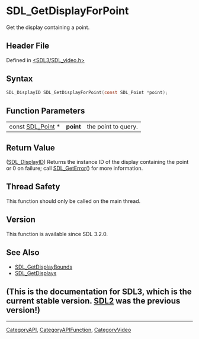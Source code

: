 # SDL_GetDisplayForPoint

Get the display containing a point.

## Header File

Defined in [<SDL3/SDL_video.h>](https://github.com/libsdl-org/SDL/blob/main/include/SDL3/SDL_video.h)

## Syntax

```c
SDL_DisplayID SDL_GetDisplayForPoint(const SDL_Point *point);
```

## Function Parameters

|                                |           |                     |
| ------------------------------ | --------- | ------------------- |
| const [SDL_Point](SDL_Point) * | **point** | the point to query. |

## Return Value

([SDL_DisplayID](SDL_DisplayID)) Returns the instance ID of the display
containing the point or 0 on failure; call [SDL_GetError](SDL_GetError)()
for more information.

## Thread Safety

This function should only be called on the main thread.

## Version

This function is available since SDL 3.2.0.

## See Also

- [SDL_GetDisplayBounds](SDL_GetDisplayBounds)
- [SDL_GetDisplays](SDL_GetDisplays)


## (This is the documentation for SDL3, which is the current stable version. [SDL2](https://wiki.libsdl.org/SDL2/) was the previous version!)



----
[CategoryAPI](CategoryAPI), [CategoryAPIFunction](CategoryAPIFunction), [CategoryVideo](CategoryVideo)


